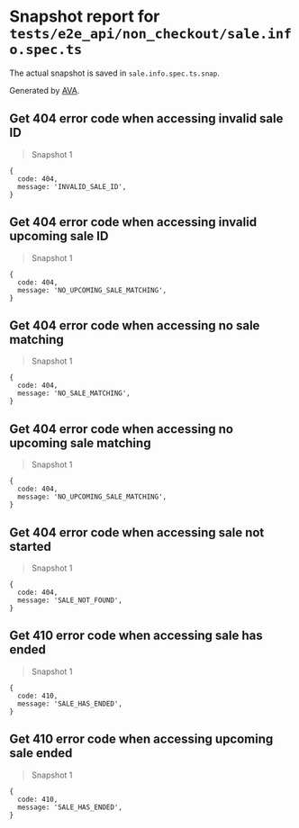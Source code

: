 # Snapshot report for `tests/e2e_api/non_checkout/sale.info.spec.ts`

The actual snapshot is saved in `sale.info.spec.ts.snap`.

Generated by [AVA](https://ava.li).

## Get 404 error code when accessing invalid sale ID

> Snapshot 1

    {
      code: 404,
      message: 'INVALID_SALE_ID',
    }

## Get 404 error code when accessing invalid upcoming sale ID

> Snapshot 1

    {
      code: 404,
      message: 'NO_UPCOMING_SALE_MATCHING',
    }

## Get 404 error code when accessing no sale matching

> Snapshot 1

    {
      code: 404,
      message: 'NO_SALE_MATCHING',
    }

## Get 404 error code when accessing no upcoming sale matching

> Snapshot 1

    {
      code: 404,
      message: 'NO_UPCOMING_SALE_MATCHING',
    }

## Get 404 error code when accessing sale not started

> Snapshot 1

    {
      code: 404,
      message: 'SALE_NOT_FOUND',
    }

## Get 410 error code when accessing sale has ended

> Snapshot 1

    {
      code: 410,
      message: 'SALE_HAS_ENDED',
    }

## Get 410 error code when accessing upcoming sale ended

> Snapshot 1

    {
      code: 410,
      message: 'SALE_HAS_ENDED',
    }
